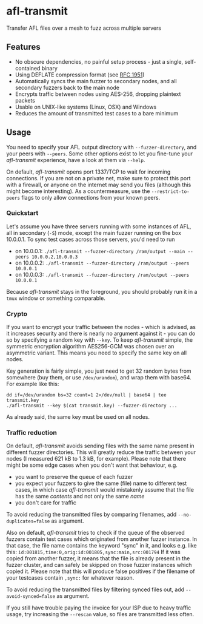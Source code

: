 # afl-transmit

Transfer AFL files over a mesh to fuzz across multiple servers 

## Features

- No obscure dependencies, no painful setup process - just a single, self-contained binary
- Using DEFLATE compression format (see [RFC 1951](https://www.ietf.org/rfc/rfc1951.html))
- Automatically syncs the main fuzzer to secondary nodes, and all secondary fuzzers back to the main node
- Encrypts traffic between nodes using AES-256, dropping plaintext packets
- Usable on UNIX-like systems (Linux, OSX) and Windows
- Reduces the amount of transmitted test cases to a bare minimum

## Usage

You need to specify your AFL output directory with `--fuzzer-directory`, and your peers with `--peers`.
Some other options exist to let you fine-tune your *afl-transmit* experience, have a look at them via `--help`.

On default, *afl-transmit* opens port 1337/TCP to wait for incoming connections. If you are not on a private net, make sure to protect this port with a firewall, or anyone on the internet may send you files (although this might become interesting).
As a countermeasure, use the `--restrict-to-peers` flags to only allow connections from your known peers.

### Quickstart

Let's assume you have three servers running with some instances of AFL, all in secondary (`-S`) mode, except the main fuzzer running on the box 10.0.0.1.
To sync test cases across those servers, you'd need to run
- on 10.0.0.1: `./afl-transmit --fuzzer-directory /ram/output --main --peers 10.0.0.2,10.0.0.3`
- on 10.0.0.2: `./afl-transmit --fuzzer-directory /ram/output --peers 10.0.0.1`
- on 10.0.0.3: `./afl-transmit --fuzzer-directory /ram/output --peers 10.0.0.1`

Because *afl-transmit* stays in the foreground, you should probably run it in a `tmux` window or something comparable.

### Crypto

If you want to encrypt your traffic between the nodes - which is advised, as it increases security and there is nearly no argument against it - you can do so by specifying a random key with `--key`.
To keep *afl-transmit* simple, the symmetric encryption algorithm AES256-GCM was chosen over an asymmetric variant. This means you need to specify the same key on all nodes.

Key generation is fairly simple, you just need to get 32 random bytes from somewhere (buy them, or use `/dev/urandom`), and wrap them with base64.
For example like this:

```
dd if=/dev/urandom bs=32 count=1 2>/dev/null | base64 | tee transmit.key
./afl-transmit --key $(cat transmit.key) --fuzzer-directory ...
```

As already said, the same key must be used on all nodes.

### Traffic reduction

On default, *afl-transmit* avoids sending files with the same name present in different fuzzer directories.
This will greatly reduce the traffic between your nodes (I measured 621 kB to 1.3 kB, for example).
Please note that there might be some edge cases when you don't want that behaviour, e.g.
- you want to preserve the queue of each fuzzer
- you expect your fuzzers to give the same (file) name to different test cases, in which case *afl-transmit* would mistakenly assume that the file has the same *contents* and not only the same *name*
- you don't care for traffic

To avoid reducing the transmitted files by comparing filenames, add `--no-duplicates=false` as argument.

Also on default, *afl-transmit* tries to check if the queue of the observed fuzzers contain test cases which originated from another fuzzer instance.
In that case, the file name contains the keyword "sync" in it, and looks e.g. like this: `id:001815,time:0,orig:id:001805,sync:main,src:001794`
If it was copied from another fuzzer, it means that the file is already present in the fuzzer cluster, and can safely be skipped on those fuzzer instances which copied it.
Please note that this will produce false positives if the filename of your testcases contain `,sync:` for whatever reason.

To avoid reducing the transmitted files by filtering synced files out, add `--avoid-synced=false` as argument.

If you still have trouble paying the invoice for your ISP due to heavy traffic usage, try increasing the `--rescan` value, so files are transmitted less often.

